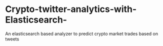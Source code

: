 # Crypto-twitter-analytics-with-Elasticsearch-
An elasticsearch based analyzer to predict crypto market trades based on tweets
